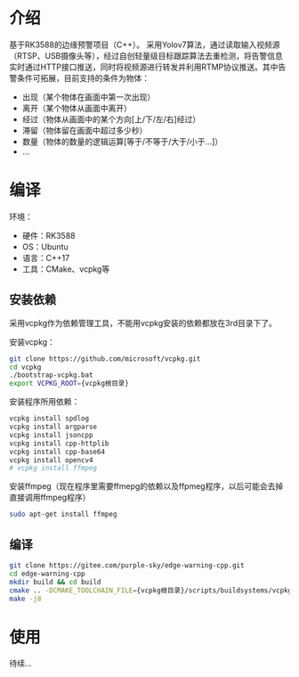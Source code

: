 # 介绍
基于RK3588的边缘预警项目（C++）。
采用Yolov7算法，通过读取输入视频源（RTSP、USB摄像头等），经过自创轻量级目标跟踪算法去重检测，将告警信息实时通过HTTP接口推送，同时将视频源进行转发并利用RTMP协议推送。其中告警条件可拓展，目前支持的条件为物体：
* 出现（某个物体在画面中第一次出现）
* 离开（某个物体从画面中离开）
* 经过（物体从画面中的某个方向[上/下/左/右]经过）
* 滞留（物体留在画面中超过多少秒）
* 数量（物体的数量的逻辑运算[等于/不等于/大于/小于...]）
* ...

# 编译
环境：
* 硬件：RK3588
* OS：Ubuntu
* 语言：C++17
* 工具：CMake、vcpkg等

## 安装依赖
采用vcpkg作为依赖管理工具，不能用vcpkg安装的依赖都放在3rd目录下了。

安装vcpkg：
```bash
git clone https://github.com/microsoft/vcpkg.git
cd vcpkg
./bootstrap-vcpkg.bat
export VCPKG_ROOT={vcpkg根目录}
```

安装程序所用依赖：
```bash
vcpkg install spdlog
vcpkg install argparse
vcpkg install jsoncpp
vcpkg install cpp-httplib
vcpkg install cpp-base64
vcpkg install opencv4
# vcpkg install ffmpeg
```

安装ffmpeg（现在程序里需要ffmepg的依赖以及ffpmeg程序，以后可能会去掉直接调用ffmpeg程序）
```bash
sudo apt-get install ffmpeg
```

## 编译
```bash
git clone https://gitee.com/purple-sky/edge-warning-cpp.git
cd edge-warning-cpp
mkdir build && cd build
cmake .. -DCMAKE_TOOLCHAIN_FILE={vcpkg根目录}/scripts/buildsystems/vcpkg.cmake
make -j8
```

# 使用
待续...